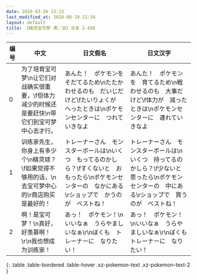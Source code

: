 ```yaml
---
date: 2020-03-26 23:13
last_modified_at: 2020-08-19 21:34
layout: default
title: 《精灵宝可梦 黑／白》文本 2-438
---
```

| 编号 | 中文 | 日文假名 | 日文汉字 |
| ---- | ---- | ---- | --- |
| 0 | 为了培育宝可梦\n让它们对战确实很重要，\f但体力减少的时候还是要赶快\n带它们到宝可梦中心去才行。 | あんた！　ポケモンを　そだてるため\nたたかわせるのも　だいじだけど\fたいりょくが　へったときは\nポケモンセンターに　つれていきなよ | あんた！　ポケモンを　育てるため\n戦わせるのも　大事だけど\f体力が　減ったときは\nポケモンセンターに　連れていきなよ |
| 1 | 训练家先生，你身上有多少个\n精灵球？\f如果觉得不够用的话，\n去宝可梦中心的\r商店购买是最好的！ | トレーナーさん　モンスターボールは\nいくつ　もってるのかしら？\fすくないと　おもったら\nポケモンセンターの　なかにある\rショップで　かうのが　ベストね！ | トレーナーさん　モンスターボールは\nいくつ　持ってるのかしら？\f少ないと　思ったら\nポケモンセンターの　中にある\rショップで　買うのが　ベストね！ |
| 2 | 啊！是宝可梦！\n真好，好羡慕啊！\r\n我也想成为训练家！ | あっ！　ポケモン！\nいいなぁ　うらやましいなぁ\r\nぼくも　トレーナーに　なりたい！ | あっ！　ポケモン！\nいいなぁ　うらやましいなぁ\r\nぼくも　トレーナーに　なりたい！ |
{: .table .table-bordered .table-hover .xz-pokemon-text .xz-pokemon-text-2 }